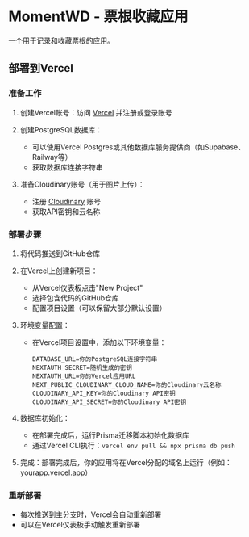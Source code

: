 # MomentWD - 票根收藏应用

一个用于记录和收藏票根的应用。

## 部署到Vercel

### 准备工作

1. 创建Vercel账号：访问 [Vercel](https://vercel.com) 并注册或登录账号
2. 创建PostgreSQL数据库：
   - 可以使用Vercel Postgres或其他数据库服务提供商（如Supabase、Railway等）
   - 获取数据库连接字符串

3. 准备Cloudinary账号（用于图片上传）：
   - 注册 [Cloudinary](https://cloudinary.com) 账号
   - 获取API密钥和云名称

### 部署步骤

1. 将代码推送到GitHub仓库

2. 在Vercel上创建新项目：
   - 从Vercel仪表板点击"New Project"
   - 选择包含代码的GitHub仓库
   - 配置项目设置（可以保留大部分默认设置）

3. 环境变量配置：
   - 在Vercel项目设置中，添加以下环境变量：
     ```
     DATABASE_URL=你的PostgreSQL连接字符串
     NEXTAUTH_SECRET=随机生成的密钥
     NEXTAUTH_URL=你的Vercel应用URL
     NEXT_PUBLIC_CLOUDINARY_CLOUD_NAME=你的Cloudinary云名称
     CLOUDINARY_API_KEY=你的Cloudinary API密钥
     CLOUDINARY_API_SECRET=你的Cloudinary API密钥
     ```

4. 数据库初始化：
   - 在部署完成后，运行Prisma迁移脚本初始化数据库
   - 通过Vercel CLI执行：`vercel env pull && npx prisma db push`

5. 完成：部署完成后，你的应用将在Vercel分配的域名上运行（例如：yourapp.vercel.app）

### 重新部署

- 每次推送到主分支时，Vercel会自动重新部署
- 可以在Vercel仪表板手动触发重新部署

